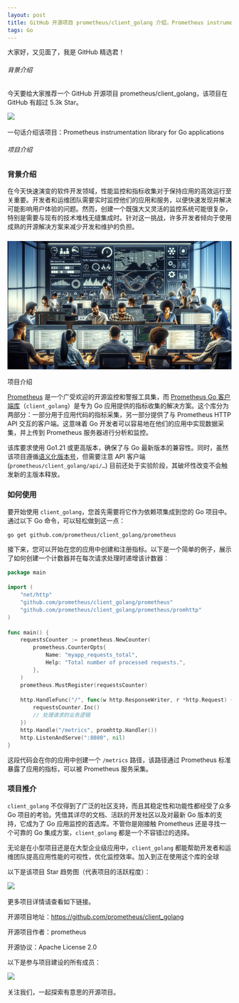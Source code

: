 ```yaml
---
layout: post
title: GitHub 开源项目 prometheus/client_golang 介绍，Prometheus instrumentation library for Go applications
tags: Go
---
```


大家好，又见面了，我是 GitHub 精选君！

###### 背景介绍

今天要给大家推荐一个 GitHub 开源项目 prometheus/client_golang，该项目在 GitHub 有超过 5.3k Star。

![](https://stats.deeptrain.net/repo/prometheus/client_golang/?theme=light)

一句话介绍该项目：Prometheus instrumentation library for Go applications





###### 项目介绍

### 背景介绍

在今天快速演变的软件开发领域，性能监控和指标收集对于保持应用的高效运行至关重要。开发者和运维团队需要实时监控他们的应用和服务，以便快速发现并解决可能影响用户体验的问题。然而，创建一个既强大又灵活的监控系统可能很复杂，特别是需要与现有的技术堆栈无缝集成时。针对这一挑战，许多开发者倾向于使用成熟的开源解决方案来减少开发和维护的负担。

### 

![](https://raw.githubusercontent.com/ZhuPeng/pic/master/mac/compress_tmp-02e0d3812a6878659ccf1c4fcdb0e15c.png)

项目介绍

[Prometheus](http://prometheus.io) 是一个广受欢迎的开源监控和警报工具集，而 [Prometheus Go 客户端库](https://github.com/prometheus/client_golang)（`client_golang`）是专为 Go 应用提供的指标收集的解决方案。这个库分为两部分：一部分用于应用代码的指标采集，另一部分提供了与 Prometheus HTTP API 交互的客户端。这意味着 Go 开发者可以容易地在他们的应用中实现数据采集，并上传到 Prometheus 服务器进行分析和监控。

该库要求使用 Go1.21 或更高版本，确保了与 Go 最新版本的兼容性。同时，虽然该项目遵循[语义化版本号](https://semver.org/)，但需要注意 API 客户端 (`prometheus/client_golang/api/…`) 目前还处于实验阶段，其破坏性改变不会触发新的主版本释放。

### 如何使用

要开始使用 `client_golang`，您首先需要将它作为依赖项集成到您的 Go 项目中。通过以下 Go 命令，可以轻松做到这一点：

```shell
go get github.com/prometheus/client_golang/prometheus
```

接下来，您可以开始在您的应用中创建和注册指标。以下是一个简单的例子，展示了如何创建一个计数器并在每次请求处理时递增该计数器：

```go
package main

import (
	"net/http"
	"github.com/prometheus/client_golang/prometheus"
	"github.com/prometheus/client_golang/prometheus/promhttp"
)

func main() {
	requestsCounter := prometheus.NewCounter(
		prometheus.CounterOpts{
			Name: "myapp_requests_total",
			Help: "Total number of processed requests.",
		},
	)
	prometheus.MustRegister(requestsCounter)

	http.HandleFunc("/", func(w http.ResponseWriter, r *http.Request) {
		requestsCounter.Inc()
		// 处理请求的业务逻辑
	})
	http.Handle("/metrics", promhttp.Handler())
	http.ListenAndServe(":8080", nil)
}
```

这段代码会在你的应用中创建一个 `/metrics` 路径，该路径通过 Prometheus 标准暴露了应用的指标，可以被 Prometheus 服务采集。

### 项目推介

`client_golang` 不仅得到了广泛的社区支持，而且其稳定性和功能性都经受了众多 Go 项目的考验。凭借其详尽的文档、活跃的开发社区以及对最新 Go 版本的支持，它成为了 Go 应用监控的首选库。不管你是刚接触 Prometheus 还是寻找一个可靠的 Go 集成方案，`client_golang` 都是一个不容错过的选择。

无论是在小型项目还是在大型企业级应用中，`client_golang` 都能帮助开发者和运维团队提高应用性能的可视性，优化监控效率。加入到正在使用这个库的全球

以下是该项目 Star 趋势图（代表项目的活跃程度）：

![](https://api.star-history.com/svg?repos=prometheus/client_golang&type=Timeline)

更多项目详情请查看如下链接。

开源项目地址：https://github.com/prometheus/client_golang 

开源项目作者：prometheus

开源协议：Apache License 2.0

以下是参与项目建设的所有成员：

![](https://contrib.rocks/image?repo=prometheus/client_golang)

关注我们，一起探索有意思的开源项目。

